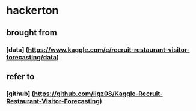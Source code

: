 # hackerton


## brought from 
### [data] (https://www.kaggle.com/c/recruit-restaurant-visitor-forecasting/data)

## refer to
### [github] (https://github.com/ligz08/Kaggle-Recruit-Restaurant-Visitor-Forecasting)
